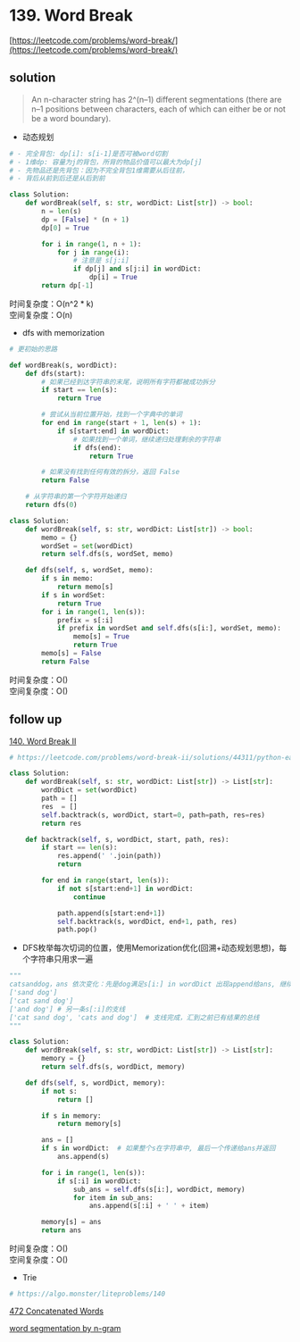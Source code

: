 # 139. Word Break

[https://leetcode.com/problems/word-break/](https://leetcode.com/problems/word-break/)

## solution

> An n-character string has 2^(n–1) different segmentations (there are n–1 positions between characters, each of which can either be or not be a word boundary).

- 动态规划

```python
# - 完全背包: dp[i]: s[i-1]是否可被word切割
# - 1维dp: 容量为j的背包，所背的物品价值可以最大为dp[j]
# - 先物品还是先背包：因为不完全背包1维需要从后往前，
# - 背后从前到后还是从后到前

class Solution:
    def wordBreak(self, s: str, wordDict: List[str]) -> bool:
        n = len(s)
        dp = [False] * (n + 1)
        dp[0] = True

        for i in range(1, n + 1):
            for j in range(i):
                # 注意是 s[j:i]
                if dp[j] and s[j:i] in wordDict:
                    dp[i] = True
        return dp[-1]
```

时间复杂度：O(n^2 \* k) <br>
空间复杂度：O(n)

- dfs with memorization

```python
# 更初始的思路

def wordBreak(s, wordDict):
    def dfs(start):
        # 如果已经到达字符串的末尾，说明所有字符都被成功拆分
        if start == len(s):
            return True

        # 尝试从当前位置开始，找到一个字典中的单词
        for end in range(start + 1, len(s) + 1):
            if s[start:end] in wordDict:
                # 如果找到一个单词，继续递归处理剩余的字符串
                if dfs(end):
                    return True

        # 如果没有找到任何有效的拆分，返回 False
        return False

    # 从字符串的第一个字符开始递归
    return dfs(0)
```

```python
class Solution:
    def wordBreak(self, s: str, wordDict: List[str]) -> bool:
        memo = {}
        wordSet = set(wordDict)
        return self.dfs(s, wordSet, memo)

    def dfs(self, s, wordSet, memo):
        if s in memo:
            return memo[s]
        if s in wordSet:
            return True
        for i in range(1, len(s)):
            prefix = s[:i]
            if prefix in wordSet and self.dfs(s[i:], wordSet, memo):
                memo[s] = True
                return True
        memo[s] = False
        return False
```

时间复杂度：O() <br>
空间复杂度：O()

## follow up

[140. Word Break II](https://leetcode.com/problems/word-break-ii/)

```python
# https://leetcode.com/problems/word-break-ii/solutions/44311/python-easy-to-understand-solution/

class Solution:
    def wordBreak(self, s: str, wordDict: List[str]) -> List[str]:
        wordDict = set(wordDict)
        path = []
        res  = []
        self.backtrack(s, wordDict, start=0, path=path, res=res)
        return res

    def backtrack(self, s, wordDict, start, path, res):
        if start == len(s):
            res.append(' '.join(path))
            return

        for end in range(start, len(s)):
            if not s[start:end+1] in wordDict:
                continue

            path.append(s[start:end+1])
            self.backtrack(s, wordDict, end+1, path, res)
            path.pop()
```

- DFS枚举每次切词的位置，使用Memorization优化(回溯+动态规划思想)，每个字符串只用求一遍

```python
"""
catsanddog，ans 依次变化：先是dog满足s[i:] in wordDict 出现append给ans, 继续出栈ans变为 'sand dog', 继续出栈'cat sand dog'
['sand dog']
['cat sand dog']
['and dog'] # 另一条s[:i]的支线
['cat sand dog', 'cats and dog']  # 支线完成，汇到之前已有结果的总线
"""

class Solution:
    def wordBreak(self, s: str, wordDict: List[str]) -> List[str]:
        memory = {}
        return self.dfs(s, wordDict, memory)

    def dfs(self, s, wordDict, memory):
        if not s:
            return []

        if s in memory:
            return memory[s]

        ans = []
        if s in wordDict:  # 如果整个s在字符串中, 最后一个传递给ans并返回
            ans.append(s)

        for i in range(1, len(s)):
            if s[:i] in wordDict:
                sub_ans = self.dfs(s[i:], wordDict, memory)
                for item in sub_ans:
                    ans.append(s[:i] + ' ' + item)

        memory[s] = ans
        return ans
```

时间复杂度：O() <br>
空间复杂度：O()

- Trie

```python
# https://algo.monster/liteproblems/140
```

[472 Concatenated Words](./472.%20Concatenated%20Words.md)

[word segmentation by n-gram](https://norvig.com/ngrams/ch14.pdf)
